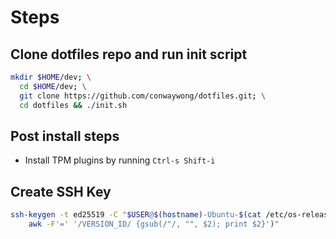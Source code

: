 # Steps

## Clone dotfiles repo and run init script

```bash
mkdir $HOME/dev; \
  cd $HOME/dev; \
  git clone https://github.com/conwaywong/dotfiles.git; \
  cd dotfiles && ./init.sh
```

## Post install steps

* Install TPM plugins by running `Ctrl-s Shift-i`

## Create SSH Key

```bash
ssh-keygen -t ed25519 -C "$USER@$(hostname)-Ubuntu-$(cat /etc/os-release | \
    awk -F'=' '/VERSION_ID/ {gsub(/"/, "", $2); print $2}')"
```
